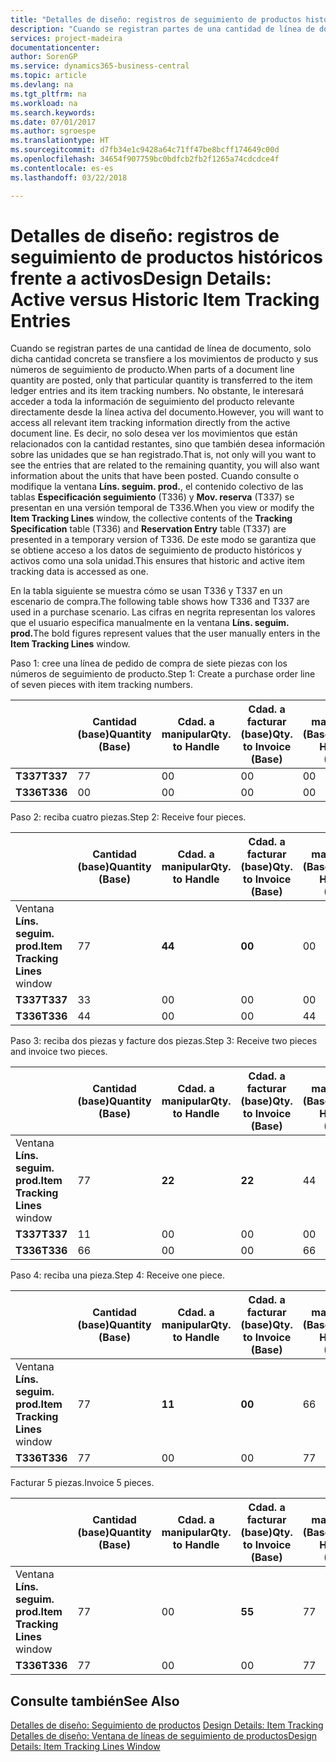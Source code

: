 ```yaml
---
title: "Detalles de diseño: registros de seguimiento de productos históricos frente a activos | Documentos de Microsoft"
description: "Cuando se registran partes de una cantidad de línea de documento, solo dicha cantidad concreta se transfiere a los movimientos de producto y sus números de seguimiento de producto. No obstante, le interesará acceder a toda la información de seguimiento del producto relevante directamente desde la línea activa del documento. Es decir, no solo desea ver los movimientos que están relacionados con la cantidad restantes, sino que también desea información sobre las unidades que se han registrado. Cuando consulte o modifique la ventana **Líns. seguim. prod.**, el contenido colectivo de las tablas **Especificación seguimiento** (T336) y **Mov. reserva** (T337) se presentan en una versión temporal de T336. De este modo se garantiza que se obtiene acceso a los datos de seguimiento de producto históricos y activos como una sola unidad."
services: project-madeira
documentationcenter: 
author: SorenGP
ms.service: dynamics365-business-central
ms.topic: article
ms.devlang: na
ms.tgt_pltfrm: na
ms.workload: na
ms.search.keywords: 
ms.date: 07/01/2017
ms.author: sgroespe
ms.translationtype: HT
ms.sourcegitcommit: d7fb34e1c9428a64c71ff47be8bcff174649c00d
ms.openlocfilehash: 34654f907759bc0bdfcb2fb2f1265a74cdcdce4f
ms.contentlocale: es-es
ms.lasthandoff: 03/22/2018

---
```

# <a name="design-details-active-versus-historic-item-tracking-entries"></a><span data-ttu-id="c1cf1-107">Detalles de diseño: registros de seguimiento de productos históricos frente a activos</span><span class="sxs-lookup"><span data-stu-id="c1cf1-107">Design Details: Active versus Historic Item Tracking Entries</span></span>
<span data-ttu-id="c1cf1-108">Cuando se registran partes de una cantidad de línea de documento, solo dicha cantidad concreta se transfiere a los movimientos de producto y sus números de seguimiento de producto.</span><span class="sxs-lookup"><span data-stu-id="c1cf1-108">When parts of a document line quantity are posted, only that particular quantity is transferred to the item ledger entries and its item tracking numbers.</span></span> <span data-ttu-id="c1cf1-109">No obstante, le interesará acceder a toda la información de seguimiento del producto relevante directamente desde la línea activa del documento.</span><span class="sxs-lookup"><span data-stu-id="c1cf1-109">However, you will want to access all relevant item tracking information directly from the active document line.</span></span> <span data-ttu-id="c1cf1-110">Es decir, no solo desea ver los movimientos que están relacionados con la cantidad restantes, sino que también desea información sobre las unidades que se han registrado.</span><span class="sxs-lookup"><span data-stu-id="c1cf1-110">That is, not only will you want to see the entries that are related to the remaining quantity, you will also want information about the units that have been posted.</span></span> <span data-ttu-id="c1cf1-111">Cuando consulte o modifique la ventana **Líns. seguim. prod.**, el contenido colectivo de las tablas **Especificación seguimiento** (T336) y **Mov. reserva** (T337) se presentan en una versión temporal de T336.</span><span class="sxs-lookup"><span data-stu-id="c1cf1-111">When you view or modify the **Item Tracking Lines** window, the collective contents of the **Tracking Specification** table (T336) and **Reservation Entry** table (T337) are presented in a temporary version of T336.</span></span> <span data-ttu-id="c1cf1-112">De este modo se garantiza que se obtiene acceso a los datos de seguimiento de producto históricos y activos como una sola unidad.</span><span class="sxs-lookup"><span data-stu-id="c1cf1-112">This ensures that historic and active item tracking data is accessed as one.</span></span>  

 <span data-ttu-id="c1cf1-113">En la tabla siguiente se muestra cómo se usan T336 y T337 en un escenario de compra.</span><span class="sxs-lookup"><span data-stu-id="c1cf1-113">The following table shows how T336 and T337 are used in a purchase scenario.</span></span> <span data-ttu-id="c1cf1-114">Las cifras en negrita representan los valores que el usuario especifica manualmente en la ventana **Líns. seguim. prod.**</span><span class="sxs-lookup"><span data-stu-id="c1cf1-114">The bold figures represent values that the user manually enters in the **Item Tracking Lines** window.</span></span>  

 <span data-ttu-id="c1cf1-115">Paso 1: cree una línea de pedido de compra de siete piezas con los números de seguimiento de producto.</span><span class="sxs-lookup"><span data-stu-id="c1cf1-115">Step 1: Create a purchase order line of seven pieces with item tracking numbers.</span></span>  

||<span data-ttu-id="c1cf1-116">**Cantidad (base)**</span><span class="sxs-lookup"><span data-stu-id="c1cf1-116">**Quantity (Base)**</span></span>|<span data-ttu-id="c1cf1-117">**Cdad. a manipular**</span><span class="sxs-lookup"><span data-stu-id="c1cf1-117">**Qty. to Handle**</span></span>|<span data-ttu-id="c1cf1-118">**Cdad. a facturar (base)**</span><span class="sxs-lookup"><span data-stu-id="c1cf1-118">**Qty. to Invoice (Base)**</span></span>|<span data-ttu-id="c1cf1-119">**Cdad. manipulada (Base)**</span><span class="sxs-lookup"><span data-stu-id="c1cf1-119">**Quantity Handled (Base)**</span></span>|<span data-ttu-id="c1cf1-120">**Cdad. facturada (Base)**</span><span class="sxs-lookup"><span data-stu-id="c1cf1-120">**Quantity Invoiced (Base)**</span></span>|  
|-|----------------------------------------------|--------------------------------------------|------------------------------------------------------|-------------------------------------------------------|--------------------------------------------------------|  
|<span data-ttu-id="c1cf1-121">**T337**</span><span class="sxs-lookup"><span data-stu-id="c1cf1-121">**T337**</span></span>|<span data-ttu-id="c1cf1-122">7</span><span class="sxs-lookup"><span data-stu-id="c1cf1-122">7</span></span>|<span data-ttu-id="c1cf1-123">0</span><span class="sxs-lookup"><span data-stu-id="c1cf1-123">0</span></span>|<span data-ttu-id="c1cf1-124">0</span><span class="sxs-lookup"><span data-stu-id="c1cf1-124">0</span></span>|<span data-ttu-id="c1cf1-125">0</span><span class="sxs-lookup"><span data-stu-id="c1cf1-125">0</span></span>|<span data-ttu-id="c1cf1-126">0</span><span class="sxs-lookup"><span data-stu-id="c1cf1-126">0</span></span>|  
|<span data-ttu-id="c1cf1-127">**T336**</span><span class="sxs-lookup"><span data-stu-id="c1cf1-127">**T336**</span></span>|<span data-ttu-id="c1cf1-128">0</span><span class="sxs-lookup"><span data-stu-id="c1cf1-128">0</span></span>|<span data-ttu-id="c1cf1-129">0</span><span class="sxs-lookup"><span data-stu-id="c1cf1-129">0</span></span>|<span data-ttu-id="c1cf1-130">0</span><span class="sxs-lookup"><span data-stu-id="c1cf1-130">0</span></span>|<span data-ttu-id="c1cf1-131">0</span><span class="sxs-lookup"><span data-stu-id="c1cf1-131">0</span></span>|<span data-ttu-id="c1cf1-132">0</span><span class="sxs-lookup"><span data-stu-id="c1cf1-132">0</span></span>|  

 <span data-ttu-id="c1cf1-133">Paso 2: reciba cuatro piezas.</span><span class="sxs-lookup"><span data-stu-id="c1cf1-133">Step 2: Receive four pieces.</span></span>  

||<span data-ttu-id="c1cf1-134">**Cantidad (base)**</span><span class="sxs-lookup"><span data-stu-id="c1cf1-134">**Quantity (Base)**</span></span>|<span data-ttu-id="c1cf1-135">**Cdad. a manipular**</span><span class="sxs-lookup"><span data-stu-id="c1cf1-135">**Qty. to Handle**</span></span>|<span data-ttu-id="c1cf1-136">**Cdad. a facturar (base)**</span><span class="sxs-lookup"><span data-stu-id="c1cf1-136">**Qty. to Invoice (Base)**</span></span>|<span data-ttu-id="c1cf1-137">**Cdad. manipulada (Base)**</span><span class="sxs-lookup"><span data-stu-id="c1cf1-137">**Quantity Handled (Base)**</span></span>|<span data-ttu-id="c1cf1-138">**Cdad. facturada (Base)**</span><span class="sxs-lookup"><span data-stu-id="c1cf1-138">**Quantity Invoiced (Base)**</span></span>|  
|-|----------------------------------------------|--------------------------------------------|------------------------------------------------------|-------------------------------------------------------|--------------------------------------------------------|  
|<span data-ttu-id="c1cf1-139">Ventana **Líns. seguim. prod.**</span><span class="sxs-lookup"><span data-stu-id="c1cf1-139">**Item Tracking Lines** window</span></span>|<span data-ttu-id="c1cf1-140">7</span><span class="sxs-lookup"><span data-stu-id="c1cf1-140">7</span></span>|<span data-ttu-id="c1cf1-141">**4**</span><span class="sxs-lookup"><span data-stu-id="c1cf1-141">**4**</span></span>|<span data-ttu-id="c1cf1-142">**0**</span><span class="sxs-lookup"><span data-stu-id="c1cf1-142">**0**</span></span>|<span data-ttu-id="c1cf1-143">0</span><span class="sxs-lookup"><span data-stu-id="c1cf1-143">0</span></span>|<span data-ttu-id="c1cf1-144">0</span><span class="sxs-lookup"><span data-stu-id="c1cf1-144">0</span></span>|  
|<span data-ttu-id="c1cf1-145">**T337**</span><span class="sxs-lookup"><span data-stu-id="c1cf1-145">**T337**</span></span>|<span data-ttu-id="c1cf1-146">3</span><span class="sxs-lookup"><span data-stu-id="c1cf1-146">3</span></span>|<span data-ttu-id="c1cf1-147">0</span><span class="sxs-lookup"><span data-stu-id="c1cf1-147">0</span></span>|<span data-ttu-id="c1cf1-148">0</span><span class="sxs-lookup"><span data-stu-id="c1cf1-148">0</span></span>|<span data-ttu-id="c1cf1-149">0</span><span class="sxs-lookup"><span data-stu-id="c1cf1-149">0</span></span>|<span data-ttu-id="c1cf1-150">0</span><span class="sxs-lookup"><span data-stu-id="c1cf1-150">0</span></span>|  
|<span data-ttu-id="c1cf1-151">**T336**</span><span class="sxs-lookup"><span data-stu-id="c1cf1-151">**T336**</span></span>|<span data-ttu-id="c1cf1-152">4</span><span class="sxs-lookup"><span data-stu-id="c1cf1-152">4</span></span>|<span data-ttu-id="c1cf1-153">0</span><span class="sxs-lookup"><span data-stu-id="c1cf1-153">0</span></span>|<span data-ttu-id="c1cf1-154">0</span><span class="sxs-lookup"><span data-stu-id="c1cf1-154">0</span></span>|<span data-ttu-id="c1cf1-155">4</span><span class="sxs-lookup"><span data-stu-id="c1cf1-155">4</span></span>|<span data-ttu-id="c1cf1-156">0</span><span class="sxs-lookup"><span data-stu-id="c1cf1-156">0</span></span>|  

 <span data-ttu-id="c1cf1-157">Paso 3: reciba dos piezas y facture dos piezas.</span><span class="sxs-lookup"><span data-stu-id="c1cf1-157">Step 3: Receive two pieces and invoice two pieces.</span></span>  

||<span data-ttu-id="c1cf1-158">**Cantidad (base)**</span><span class="sxs-lookup"><span data-stu-id="c1cf1-158">**Quantity (Base)**</span></span>|<span data-ttu-id="c1cf1-159">**Cdad. a manipular**</span><span class="sxs-lookup"><span data-stu-id="c1cf1-159">**Qty. to Handle**</span></span>|<span data-ttu-id="c1cf1-160">**Cdad. a facturar (base)**</span><span class="sxs-lookup"><span data-stu-id="c1cf1-160">**Qty. to Invoice (Base)**</span></span>|<span data-ttu-id="c1cf1-161">**Cdad. manipulada (Base)**</span><span class="sxs-lookup"><span data-stu-id="c1cf1-161">**Quantity Handled (Base)**</span></span>|<span data-ttu-id="c1cf1-162">**Cdad. facturada (Base)**</span><span class="sxs-lookup"><span data-stu-id="c1cf1-162">**Quantity Invoiced (Base)**</span></span>|  
|-|----------------------------------------------|--------------------------------------------|------------------------------------------------------|-------------------------------------------------------|--------------------------------------------------------|  
|<span data-ttu-id="c1cf1-163">Ventana **Líns. seguim. prod.**</span><span class="sxs-lookup"><span data-stu-id="c1cf1-163">**Item Tracking Lines** window</span></span>|<span data-ttu-id="c1cf1-164">7</span><span class="sxs-lookup"><span data-stu-id="c1cf1-164">7</span></span>|<span data-ttu-id="c1cf1-165">**2**</span><span class="sxs-lookup"><span data-stu-id="c1cf1-165">**2**</span></span>|<span data-ttu-id="c1cf1-166">**2**</span><span class="sxs-lookup"><span data-stu-id="c1cf1-166">**2**</span></span>|<span data-ttu-id="c1cf1-167">4</span><span class="sxs-lookup"><span data-stu-id="c1cf1-167">4</span></span>|<span data-ttu-id="c1cf1-168">0</span><span class="sxs-lookup"><span data-stu-id="c1cf1-168">0</span></span>|  
|<span data-ttu-id="c1cf1-169">**T337**</span><span class="sxs-lookup"><span data-stu-id="c1cf1-169">**T337**</span></span>|<span data-ttu-id="c1cf1-170">1</span><span class="sxs-lookup"><span data-stu-id="c1cf1-170">1</span></span>|<span data-ttu-id="c1cf1-171">0</span><span class="sxs-lookup"><span data-stu-id="c1cf1-171">0</span></span>|<span data-ttu-id="c1cf1-172">0</span><span class="sxs-lookup"><span data-stu-id="c1cf1-172">0</span></span>|<span data-ttu-id="c1cf1-173">0</span><span class="sxs-lookup"><span data-stu-id="c1cf1-173">0</span></span>|<span data-ttu-id="c1cf1-174">0</span><span class="sxs-lookup"><span data-stu-id="c1cf1-174">0</span></span>|  
|<span data-ttu-id="c1cf1-175">**T336**</span><span class="sxs-lookup"><span data-stu-id="c1cf1-175">**T336**</span></span>|<span data-ttu-id="c1cf1-176">6</span><span class="sxs-lookup"><span data-stu-id="c1cf1-176">6</span></span>|<span data-ttu-id="c1cf1-177">0</span><span class="sxs-lookup"><span data-stu-id="c1cf1-177">0</span></span>|<span data-ttu-id="c1cf1-178">0</span><span class="sxs-lookup"><span data-stu-id="c1cf1-178">0</span></span>|<span data-ttu-id="c1cf1-179">6</span><span class="sxs-lookup"><span data-stu-id="c1cf1-179">6</span></span>|<span data-ttu-id="c1cf1-180">2</span><span class="sxs-lookup"><span data-stu-id="c1cf1-180">2</span></span>|  

 <span data-ttu-id="c1cf1-181">Paso 4: reciba una pieza.</span><span class="sxs-lookup"><span data-stu-id="c1cf1-181">Step 4: Receive one piece.</span></span>  

||<span data-ttu-id="c1cf1-182">**Cantidad (base)**</span><span class="sxs-lookup"><span data-stu-id="c1cf1-182">**Quantity (Base)**</span></span>|<span data-ttu-id="c1cf1-183">**Cdad. a manipular**</span><span class="sxs-lookup"><span data-stu-id="c1cf1-183">**Qty. to Handle**</span></span>|<span data-ttu-id="c1cf1-184">**Cdad. a facturar (base)**</span><span class="sxs-lookup"><span data-stu-id="c1cf1-184">**Qty. to Invoice (Base)**</span></span>|<span data-ttu-id="c1cf1-185">**Cdad. manipulada (Base)**</span><span class="sxs-lookup"><span data-stu-id="c1cf1-185">**Quantity Handled (Base)**</span></span>|<span data-ttu-id="c1cf1-186">**Cdad. facturada (Base)**</span><span class="sxs-lookup"><span data-stu-id="c1cf1-186">**Quantity Invoiced (Base)**</span></span>|  
|-|----------------------------------------------|--------------------------------------------|------------------------------------------------------|-------------------------------------------------------|--------------------------------------------------------|  
|<span data-ttu-id="c1cf1-187">Ventana **Líns. seguim. prod.**</span><span class="sxs-lookup"><span data-stu-id="c1cf1-187">**Item Tracking Lines** window</span></span>|<span data-ttu-id="c1cf1-188">7</span><span class="sxs-lookup"><span data-stu-id="c1cf1-188">7</span></span>|<span data-ttu-id="c1cf1-189">**1**</span><span class="sxs-lookup"><span data-stu-id="c1cf1-189">**1**</span></span>|<span data-ttu-id="c1cf1-190">**0**</span><span class="sxs-lookup"><span data-stu-id="c1cf1-190">**0**</span></span>|<span data-ttu-id="c1cf1-191">6</span><span class="sxs-lookup"><span data-stu-id="c1cf1-191">6</span></span>|<span data-ttu-id="c1cf1-192">2</span><span class="sxs-lookup"><span data-stu-id="c1cf1-192">2</span></span>|  
|<span data-ttu-id="c1cf1-193">**T336**</span><span class="sxs-lookup"><span data-stu-id="c1cf1-193">**T336**</span></span>|<span data-ttu-id="c1cf1-194">7</span><span class="sxs-lookup"><span data-stu-id="c1cf1-194">7</span></span>|<span data-ttu-id="c1cf1-195">0</span><span class="sxs-lookup"><span data-stu-id="c1cf1-195">0</span></span>|<span data-ttu-id="c1cf1-196">0</span><span class="sxs-lookup"><span data-stu-id="c1cf1-196">0</span></span>|<span data-ttu-id="c1cf1-197">7</span><span class="sxs-lookup"><span data-stu-id="c1cf1-197">7</span></span>|<span data-ttu-id="c1cf1-198">2</span><span class="sxs-lookup"><span data-stu-id="c1cf1-198">2</span></span>|  

 <span data-ttu-id="c1cf1-199">Facturar 5 piezas.</span><span class="sxs-lookup"><span data-stu-id="c1cf1-199">Invoice 5 pieces.</span></span>  

||<span data-ttu-id="c1cf1-200">**Cantidad (base)**</span><span class="sxs-lookup"><span data-stu-id="c1cf1-200">**Quantity (Base)**</span></span>|<span data-ttu-id="c1cf1-201">**Cdad. a manipular**</span><span class="sxs-lookup"><span data-stu-id="c1cf1-201">**Qty. to Handle**</span></span>|<span data-ttu-id="c1cf1-202">**Cdad. a facturar (base)**</span><span class="sxs-lookup"><span data-stu-id="c1cf1-202">**Qty. to Invoice (Base)**</span></span>|<span data-ttu-id="c1cf1-203">**Cdad. manipulada (Base)**</span><span class="sxs-lookup"><span data-stu-id="c1cf1-203">**Quantity Handled (Base)**</span></span>|<span data-ttu-id="c1cf1-204">**Cdad. facturada (Base)**</span><span class="sxs-lookup"><span data-stu-id="c1cf1-204">**Quantity Invoiced (Base)**</span></span>|  
|-|----------------------------------------------|--------------------------------------------|------------------------------------------------------|-------------------------------------------------------|--------------------------------------------------------|  
|<span data-ttu-id="c1cf1-205">Ventana **Líns. seguim. prod.**</span><span class="sxs-lookup"><span data-stu-id="c1cf1-205">**Item Tracking Lines** window</span></span>|<span data-ttu-id="c1cf1-206">7</span><span class="sxs-lookup"><span data-stu-id="c1cf1-206">7</span></span>|<span data-ttu-id="c1cf1-207">0</span><span class="sxs-lookup"><span data-stu-id="c1cf1-207">0</span></span>|<span data-ttu-id="c1cf1-208">**5**</span><span class="sxs-lookup"><span data-stu-id="c1cf1-208">**5**</span></span>|<span data-ttu-id="c1cf1-209">7</span><span class="sxs-lookup"><span data-stu-id="c1cf1-209">7</span></span>|<span data-ttu-id="c1cf1-210">2</span><span class="sxs-lookup"><span data-stu-id="c1cf1-210">2</span></span>|  
|<span data-ttu-id="c1cf1-211">**T336**</span><span class="sxs-lookup"><span data-stu-id="c1cf1-211">**T336**</span></span>|<span data-ttu-id="c1cf1-212">7</span><span class="sxs-lookup"><span data-stu-id="c1cf1-212">7</span></span>|<span data-ttu-id="c1cf1-213">0</span><span class="sxs-lookup"><span data-stu-id="c1cf1-213">0</span></span>|<span data-ttu-id="c1cf1-214">0</span><span class="sxs-lookup"><span data-stu-id="c1cf1-214">0</span></span>|<span data-ttu-id="c1cf1-215">7</span><span class="sxs-lookup"><span data-stu-id="c1cf1-215">7</span></span>|<span data-ttu-id="c1cf1-216">7</span><span class="sxs-lookup"><span data-stu-id="c1cf1-216">7</span></span>|  

## <a name="see-also"></a><span data-ttu-id="c1cf1-217">Consulte también</span><span class="sxs-lookup"><span data-stu-id="c1cf1-217">See Also</span></span>  
 <span data-ttu-id="c1cf1-218">[Detalles de diseño: Seguimiento de productos](design-details-item-tracking.md) </span><span class="sxs-lookup"><span data-stu-id="c1cf1-218">[Design Details: Item Tracking](design-details-item-tracking.md) </span></span>  
 [<span data-ttu-id="c1cf1-219">Detalles de diseño: Ventana de líneas de seguimiento de productos</span><span class="sxs-lookup"><span data-stu-id="c1cf1-219">Design Details: Item Tracking Lines Window</span></span>](design-details-item-tracking-lines-window.md)

